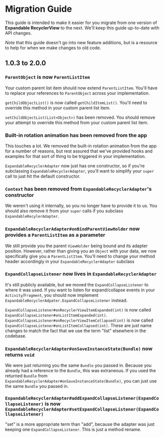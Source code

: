# Migration Guide
This guide is intended to make it easier for you migrate from one version of **Expandable RecyclerView** to the next.
We'll keep this guide up-to-date with API changes.

*Note* that this guide doesn't go into new feature additions, but is a resource to help for when we make changes to old code.

## 1.0.3 to 2.0.0

### `ParentObject` is now `ParentListItem`
Your custom parent list item should now extend `ParentListItem`.
You'll have to replace your references to `ParentObject` across your implementation.

`getChildObjectList()` is now called `getChildItemList()`. 
You'll need to override this method in your custom parent list item.

`setChildObjectList(List<Object>)` has been removed.
You should remove your attempt to override this method from your custom parent list item.

### Built-in rotation animation has been removed from the app
This touches a lot.
We removed the built-in rotation animation from the app for a number of reasons, but rest assured that we've provided hooks and examples for that sort of thing to be triggered in your implementation.

`ExpandableRecyclerAdapter` now just has one constructor, so if you're subclassing `ExpandableRecyclerAdapter`, you'll want to simplify your `super` call to just hit the default constructor.

### `Context` has been removed from `ExpandableRecyclerAdapter`'s constructor
We weren't using it internally, so you no longer have to provide it to us.
You should also remove it from your `super` calls if you subclass `ExpandableRecylerAdapter`.

### `ExpandableRecyclerAdapter#onBindParentViewHolder` now provides a `ParentListItem` as a parameter
We still provide you the parent `ViewHolder` being bound and its adapter position. 
However, rather than giving you an `Object` with your data, we now specifically give you a `ParentListItem`.
You'll need to change your method header accordingly in your `ExpandableRecyclerAdapter` subclass

### `ExpandCollapseListener` now lives in `ExpandableRecyclerAdapter`
It's still publicly available, but we moved the `ExpandCollapseListener` to where it was used.
If you want to listen for expand/collapse events in your `Activity`/`Fragment`, you should now implement `ExpandableRecyclerAdpater.ExpandCollapseListener` instead.

`ExpandCollapseListener#onRecyclerViewItemExpanded(int)` is now called `ExpandCollapseListener#onListItemExpanded(int)`.
`ExpandCollapseListener#onRecyclerViewItemCollapsed(int)` is now called `ExpandCollapseListener#onListItemCollapsed(int)`.
These are just name changes to match the fact that we use the term "list" elsewhere in the codebase.

### `ExpandableRecyclerAdapter#onSaveInstanceState(Bundle)` now returns `void`
We were just returning you the same `Bundle` you passed in.
Because you already had a reference to the `Bundle`, this was extraneous. 
If you used the returned `Bundle` from `ExpandableRecyclerAdapter#onSaveInstanceState(Bundle)`, you can just use the same `Bundle` you passed in.

### `ExpandableRecyclerAdapter#addExpandCollapseListener(ExpandCollapseListener)` is now `ExpandableRecyclerAdapter#setExpandCollapseListener(ExpandCollapseListener)`
"set" is a more appropriate term than "add", because the adapter was just keeping one `ExpandCollapseListener`.
This is just a method rename.